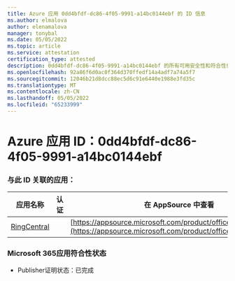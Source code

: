 ```yaml
---
title: Azure 应用 0dd4bfdf-dc86-4f05-9991-a14bc0144ebf 的 ID 信息
ms.author: elmalova
author: elenamalova
manager: tonybal
ms.date: 05/05/2022
ms.topic: article
ms.service: attestation
certification_type: attested
description: 0dd4bfdf-dc86-4f05-9991-a14bc0144ebf 的所有可用安全性和符合性信息。
ms.openlocfilehash: 92a86f6d0ac0f364d370ffedf14a4adf7a74a5f7
ms.sourcegitcommit: 12046b21d8dcc88ec5d6c91e6440e1988e3fd35c
ms.translationtype: MT
ms.contentlocale: zh-CN
ms.lasthandoff: 05/05/2022
ms.locfileid: "65233999"
---
```

# <a name="azure-app-id-0dd4bfdf-dc86-4f05-9991-a14bc0144ebf"></a>Azure 应用 ID：0dd4bfdf-dc86-4f05-9991-a14bc0144ebf


### <a name="apps-associated-with-this-id"></a>与此 ID 关联的应用：
| **应用名称** | **认证** | **在 AppSource 中查看** |
|--------------|---------------|-----------------------|
| [RingCentral](../forward/WA200000135.md) |  | [https://appsource.microsoft.com/product/office/WA200000135](https://appsource.microsoft.com/product/office/WA200000135) |

### <a name="microsoft-365-app-compliance-status"></a>Microsoft 365应用符合性状态
- Publisher证明状态：已完成
